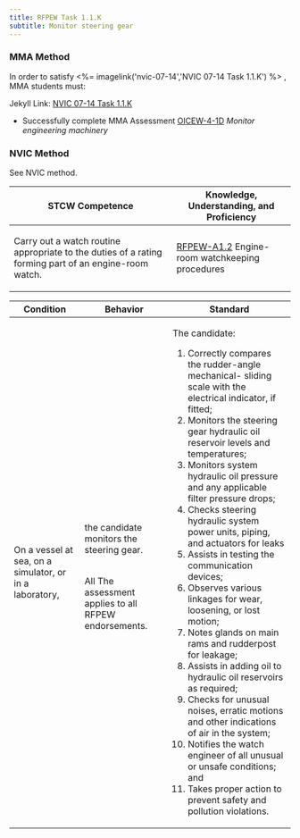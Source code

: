 ```yaml
---
title: RFPEW Task 1.1.K 
subtitle: Monitor steering gear
---
```



### MMA Method

In order to satisfy <%= imagelink('nvic-07-14','NVIC 07-14  Task  1.1.K') %> , MMA students must:

Jekyll Link: [NVIC 07-14  Task  1.1.K](/stcw23/assets/images/nvic-07-14.pdf)

* Successfully complete MMA Assessment  [OICEW-4-1D](OICEW-4-1D) *Monitor engineering machinery*


### NVIC Method

<a onclick="togglevisibility('nvic_methods')" >See NVIC method.</a>

<div id='nvic_methods' class='hide'>

<table>
<thead>
<tr>
<th class='forty'> STCW Competence </th>
<th class='sixty'> Knowledge, Understanding, and Proficiency </th>
</tr>
</thead>




<tbody>
<tr><td markdown='1'>

Carry out a watch routine appropriate to the duties of a rating forming part of an engine-room watch.

</td><td markdown='1'>

[RFPEW-A1.2](../../tables/34.html#RFPEW-A1.2) Engine-room watchkeeping procedures

</td></tr>


</tbody>
</table>


<table>
<thead>
<tr><th class='twenty'>  Condition </th><th class='twenty'> Behavior </th><th  class='sixty'>Standard </th></tr>
</thead>
<tbody >



<tr><td markdown='1'>

On a vessel at sea, on a simulator, or in a laboratory,

</td><td markdown='1'>

the candidate monitors the steering gear.

<br>

<div class="tooltip">All
<span class="tooltiptext">
The assessment applies to all RFPEW endorsements.
</span>
</div>


</td><td markdown='1'>

The candidate:

1. Correctly compares the rudder-angle mechanical- sliding scale with the electrical indicator, if fitted;
2. Monitors the steering gear hydraulic oil reservoir levels and temperatures;
3. Monitors system hydraulic oil pressure and any applicable filter pressure drops;
4. Checks steering hydraulic system power units, piping, and actuators for leaks
5. Assists in testing the communication devices;
6. Observes various linkages for wear, loosening, or lost motion;
7. Notes glands on main rams and rudderpost for leakage;
8. Assists in adding oil to hydraulic oil reservoirs as required;
9. Checks for unusual noises, erratic motions and other indications of air in the system;
10. Notifies the watch engineer of all unusual or unsafe conditions; and
11. Takes proper action to prevent safety and pollution violations.

</td></tr>
</tbody>
</table>
</div>
